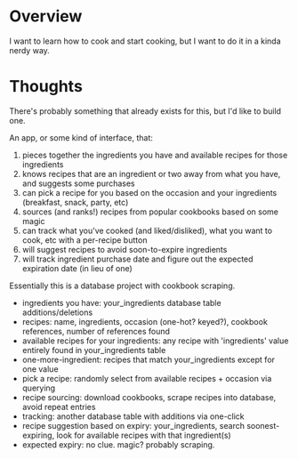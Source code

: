 # Overview
I want to learn how to cook and start cooking, but I want to do it in a kinda nerdy way.

# Thoughts
There's probably something that already exists for this, but I'd like to build one.

An app, or some kind of interface, that:

1. pieces together the ingredients you have and available recipes for those ingredients
2. knows recipes that are an ingredient or two away from what you have, and suggests some purchases
3. can pick a recipe for you based on the occasion and your ingredients (breakfast, snack, party, etc)
4. sources (and ranks!) recipes from popular cookbooks based on some magic
5. can track what you've cooked (and liked/disliked), what you want to cook, etc with a per-recipe button
6. will suggest recipes to avoid soon-to-expire ingredients
7. will track ingredient purchase date and figure out the expected expiration date (in lieu of one)

Essentially this is a database project with cookbook scraping.

- ingredients you have: your_ingredients database table additions/deletions
- recipes: name, ingredients, occasion (one-hot? keyed?), cookbook references, number of references found
- available recipes for your ingredients: any recipe with 'ingredients' value entirely found in your_ingredients table
- one-more-ingredient: recipes that match your_ingredients except for one value
- pick a recipe: randomly select from available recipes + occasion via querying
- recipe sourcing: download cookbooks, scrape recipes into database, avoid repeat entries
- tracking: another database table with additions via one-click
- recipe suggestion based on expiry: your_ingredients, search soonest-expiring, look for available recipes with that ingredient(s)
- expected expiry: no clue. magic? probably scraping.